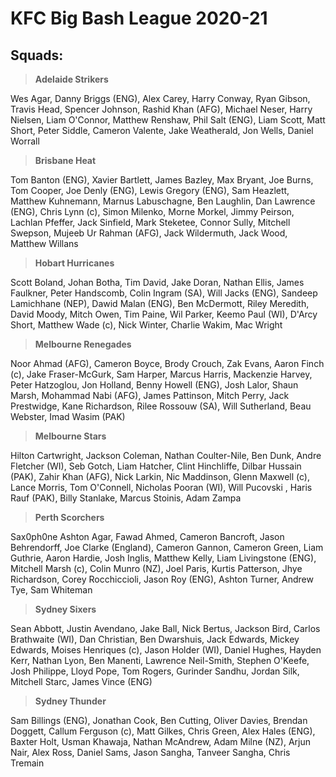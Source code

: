 # KFC Big Bash League 2020-21

## Squads:

> **Adelaide Strikers**
>
Wes Agar, Danny Briggs (ENG), Alex Carey, Harry Conway, Ryan Gibson, Travis Head, Spencer Johnson, Rashid Khan (AFG), Michael Neser, Harry Nielsen, Liam O'Connor, Matthew Renshaw, Phil Salt (ENG), Liam Scott, Matt Short, Peter Siddle, Cameron Valente, Jake Weatherald, Jon Wells, Daniel Worrall

> **Brisbane Heat**
>
Tom Banton (ENG), Xavier Bartlett, James Bazley, Max Bryant, Joe Burns, Tom Cooper, Joe Denly (ENG), Lewis Gregory (ENG), Sam Heazlett, Matthew Kuhnemann, Marnus Labuschagne, Ben Laughlin, Dan Lawrence (ENG), Chris Lynn (c), Simon Milenko, Morne Morkel, Jimmy Peirson, Lachlan Pfeffer, Jack Sinfield, Mark Steketee, Connor Sully, Mitchell Swepson, Mujeeb Ur Rahman (AFG), Jack Wildermuth, Jack Wood, Matthew Willans  

> **Hobart Hurricanes**
>
Scott Boland, Johan Botha, Tim David, Jake Doran, Nathan Ellis, James Faulkner, Peter Handscomb, Colin Ingram (SA), Will Jacks (ENG), Sandeep Lamichhane (NEP), Dawid Malan (ENG), Ben McDermott, Riley Meredith, David Moody, Mitch Owen, Tim Paine, Wil Parker, Keemo Paul (WI), D'Arcy Short, Matthew Wade (c), Nick Winter, Charlie Wakim, Mac Wright

> **Melbourne Renegades**
>
Noor Ahmad (AFG), Cameron Boyce, Brody Crouch, Zak Evans, Aaron Finch (c), Jake Fraser-McGurk, Sam Harper, Marcus Harris, Mackenzie Harvey, Peter Hatzoglou, Jon Holland, Benny Howell (ENG), Josh Lalor, Shaun Marsh, Mohammad Nabi (AFG), James Pattinson, Mitch Perry, Jack Prestwidge, Kane Richardson, Rilee Rossouw (SA), Will Sutherland, Beau Webster, Imad Wasim (PAK)

> **Melbourne Stars**
>
Hilton Cartwright, Jackson Coleman, Nathan Coulter-Nile, Ben Dunk, Andre Fletcher (WI), Seb Gotch, Liam Hatcher, Clint Hinchliffe, Dilbar Hussain (PAK), Zahir Khan (AFG), Nick Larkin, Nic Maddinson, Glenn Maxwell (c), Lance Morris, Tom O'Connell, Nicholas Pooran (WI), Will Pucovski , Haris Rauf (PAK), Billy Stanlake, Marcus Stoinis, Adam Zampa

> **Perth Scorchers**

Sax0ph0ne
Ashton Agar, Fawad Ahmed, Cameron Bancroft, Jason Behrendorff, Joe Clarke (England), Cameron Gannon, Cameron Green, Liam Guthrie, Aaron Hardie, Josh Inglis, Matthew Kelly, Liam Livingstone (ENG), Mitchell Marsh (c), Colin Munro (NZ), Joel Paris, Kurtis Patterson, Jhye Richardson, Corey Rocchiccioli, Jason Roy (ENG), Ashton Turner, Andrew Tye, Sam Whiteman

> **Sydney Sixers**
>
Sean Abbott, Justin Avendano, Jake Ball, Nick Bertus, Jackson Bird, Carlos Brathwaite (WI), Dan Christian, Ben Dwarshuis, Jack Edwards, Mickey Edwards, Moises Henriques (c), Jason Holder (WI), Daniel Hughes, Hayden Kerr, Nathan Lyon, Ben Manenti, Lawrence Neil-Smith, Stephen O'Keefe, Josh Philippe, Lloyd Pope, Tom Rogers, Gurinder Sandhu, Jordan Silk, Mitchell Starc, James Vince (ENG)

> **Sydney Thunder**
>
Sam Billings (ENG), Jonathan Cook, Ben Cutting, Oliver Davies, Brendan Doggett, Callum Ferguson (c), Matt Gilkes, Chris Green, Alex Hales (ENG), Baxter Holt, Usman Khawaja, Nathan McAndrew, Adam Milne (NZ), Arjun Nair, Alex Ross, Daniel Sams, Jason Sangha, Tanveer Sangha, Chris Tremain

